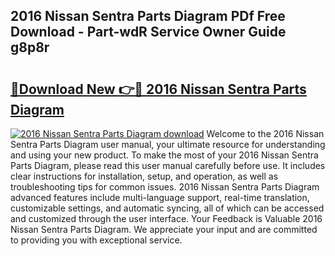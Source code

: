 ## 2016 Nissan Sentra Parts Diagram PDf Free Download - Part-wdR Service Owner Guide g8p8r

# <h2><a href="http://dfrisjn.blite.top/?on=2016+Nissan+Sentra+Parts+Diagram">🔗Download New 👉🔴 2016 Nissan Sentra Parts Diagram</a></h2>

[![2016 Nissan Sentra Parts Diagram download](https://i.imgur.com/lujVjoI.png)](http://dfrisjn.blite.top/?on=2016+Nissan+Sentra+Parts+Diagram)
Welcome to the 2016 Nissan Sentra Parts Diagram user manual, your ultimate resource for understanding and using your new product. To make the most of your 2016 Nissan Sentra Parts Diagram, please read this user manual carefully before use. It includes clear instructions for installation, setup, and operation, as well as troubleshooting tips for common issues. 2016 Nissan Sentra Parts Diagram advanced features include multi-language support, real-time translation, customizable settings, and automatic syncing, all of which can be accessed and customized through the user interface. Your Feedback is Valuable 2016 Nissan Sentra Parts Diagram. We appreciate your input and are committed to providing you with exceptional service.
